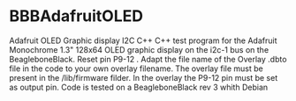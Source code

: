 # BBBAdafruitOLED
Adafruit OLED Graphic display I2C C++ 
C++ test program for the Adafruit Monochrome 1.3" 128x64 OLED graphic display on the i2c-1 bus on the BeagleboneBlack. 
Reset pin P9-12 . Adapt the file name of the  Overlay .dbto file in the code to your own overlay filename. The overlay file must be present in the /lib/firmware filder.
In the overlay the P9-12 pin must be set as output pin.
Code is tested on a BeagleboneBlack rev 3 whith Debian

